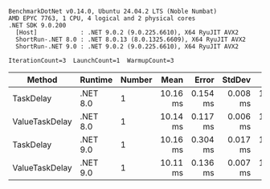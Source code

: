 ```

BenchmarkDotNet v0.14.0, Ubuntu 24.04.2 LTS (Noble Numbat)
AMD EPYC 7763, 1 CPU, 4 logical and 2 physical cores
.NET SDK 9.0.200
  [Host]            : .NET 9.0.2 (9.0.225.6610), X64 RyuJIT AVX2
  ShortRun-.NET 8.0 : .NET 8.0.13 (8.0.1325.6609), X64 RyuJIT AVX2
  ShortRun-.NET 9.0 : .NET 9.0.2 (9.0.225.6610), X64 RyuJIT AVX2

IterationCount=3  LaunchCount=1  WarmupCount=3  

```
| Method         | Runtime  | Number | Mean     | Error    | StdDev   | Min      | Max      | Allocated |
|--------------- |--------- |------- |---------:|---------:|---------:|---------:|---------:|----------:|
| TaskDelay      | .NET 8.0 | 1      | 10.16 ms | 0.154 ms | 0.008 ms | 10.15 ms | 10.17 ms |     352 B |
| ValueTaskDelay | .NET 8.0 | 1      | 10.14 ms | 0.117 ms | 0.006 ms | 10.13 ms | 10.14 ms |     128 B |
| TaskDelay      | .NET 9.0 | 1      | 10.16 ms | 0.304 ms | 0.017 ms | 10.15 ms | 10.18 ms |     352 B |
| ValueTaskDelay | .NET 9.0 | 1      | 10.11 ms | 0.136 ms | 0.007 ms | 10.10 ms | 10.12 ms |     128 B |
